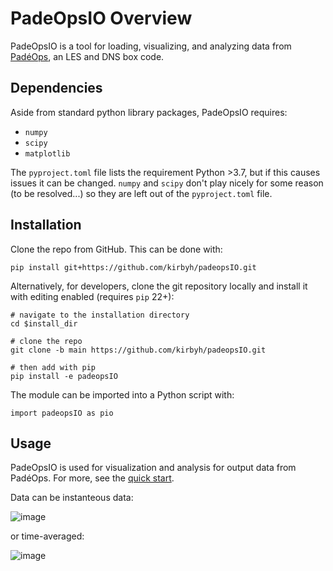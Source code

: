 # PadeOpsIO Overview

PadeOpsIO is a tool for loading, visualizing, and analyzing data from [PadéOps](https://github.com/Howland-Lab/PadeOps), an LES and DNS box code. 

## Dependencies

Aside from standard python library packages, PadeOpsIO requires: <br>
* `numpy` <br>
* `scipy` <br>
* `matplotlib` <br>

The `pyproject.toml` file lists the requirement Python >3.7, but if this causes issues it can be changed. `numpy` and `scipy` don't play nicely for some reason (to be resolved...) so they are left out of the `pyproject.toml` file. 

## Installation

Clone the repo from GitHub. This can be done with: 
```
pip install git+https://github.com/kirbyh/padeopsIO.git
```

Alternatively, for developers, clone the git repository locally and install it with editing enabled (requires `pip` 22+): 
```
# navigate to the installation directory
cd $install_dir

# clone the repo
git clone -b main https://github.com/kirbyh/padeopsIO.git

# then add with pip
pip install -e padeopsIO

```

The module can be imported into a Python script with: 
```
import padeopsIO as pio
```

## Usage

PadeOpsIO is used for visualization and analysis for output data from PadéOps. For more, see the [quick start](https://github.com/kirbyh/padeopsIO/blob/main/examples/padeopsIO_quickstart.ipynb). 

Data can be instanteous data: 

![image](https://user-images.githubusercontent.com/8905274/197601106-86fd32e4-52dc-4cf5-bcc3-d1bd664cdc08.png)

or time-averaged: 

![image](https://user-images.githubusercontent.com/8905274/197600994-47325c6d-89f3-4d09-9a44-1a0822fe81b5.png)
